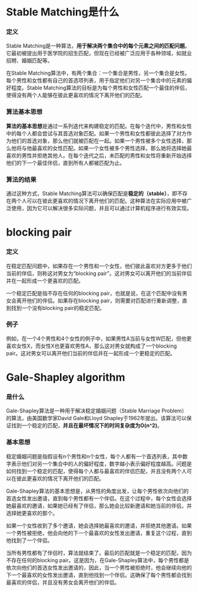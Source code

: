# Stable Matching是什么

### 定义

Stable Matching是一种算法，**用于解决两个集合中的每个元素之间的匹配问题**。它最初被提出用于医学院的招生匹配，但现在已经被广泛应用于各种领域，如就业招聘、婚姻匹配等。

在Stable Matching算法中，有两个集合：一个集合是男性，另一个集合是女性。每个男性和女性都有自己的首选项列表，用于指定他们对另一个集合中的元素的偏好程度。Stable Matching算法的目标是为每个男性和女性匹配一个最佳的伴侣，使得没有两个人能够在彼此更喜欢的情况下离开他们的匹配。

### 算法基本思想

**算法的基本思想**是通过一系列迭代来构建稳定的匹配。在每个迭代中，男性和女性中的每个人都会尝试与其首选对象匹配。如果一个男性和女性都彼此选择了对方作为他们的首选对象，那么他们就被匹配在一起。如果一个男性被多个女性选择，那么他将与他最喜欢的女性匹配。如果一个女性被多个男性选择，那么她将选择她最喜欢的男性并拒绝其他人。在每个迭代之后，未匹配的男性和女性将重新开始选择他们的下一个最佳伴侣，直到所有人都被匹配为止。

### 算法的结果

通过这种方式，Stable Matching算法可以确保匹配是**稳定的（stable）**，即不存在两个人可以在彼此更喜欢的情况下离开他们的匹配。这种算法在实际应用中被广泛使用，因为它可以解决很多实际问题，并且可以通过计算机程序进行有效实现。

# blocking pair

### 定义

在稳定匹配问题中，如果存在一个男性和一个女性，他们彼此喜欢对方更多于他们当前的伴侣，则称这对男女为“blocking pair”。这对男女可以离开他们的当前伴侣并在一起形成一个更喜欢的匹配。

一个稳定匹配是指不存在任何的blocking pair，也就是说，在这个匹配中没有男女会离开他们的伴侣。如果存在blocking pair，则需要对匹配进行重新调整，直到找到一个没有blocking pair的稳定匹配。

### 例子

例如，在一个4个男性和4个女性的例子中，如果男性A当前与女性W匹配，但他更喜欢女性X，而女性X也更喜欢男性A，那么这对男女就构成了一个blocking pair。这对男女可以离开他们当前的伴侣并在一起形成一个更稳定的匹配。

# Gale-Shapley algorithm

### 是什么

Gale-Shapley算法是一种用于解决稳定婚姻问题（Stable Marriage Problem）的算法，由美国数学家David Gale和Lloyd Shapley于1962年提出。该算法可以保证找到一个稳定的匹配，**并且在最坏情况下的时间复杂度为O(n^2)**。

### 基本思想

稳定婚姻问题是指假设有n个男性和n个女性，每个人都有一个首选列表，其中数字表示他们对另一个集合中的人的偏好程度，数字越小表示偏好程度越高。问题是如何找到一个稳定的匹配，使得每个人都与最喜欢的伴侣匹配，并且没有两个人可以在彼此更喜欢的情况下离开他们的匹配。

Gale-Shapley算法的基本思想是，从男性的角度出发，让每个男性依次向他们的首选女性发出邀请，直到每个男性都有一个伴侣。在这个过程中，每个女性会选择她最喜欢的邀请，如果她已经有了伴侣，那么她会比较新邀请和她当前的伴侣，并选择她更喜欢的那个。

如果一个女性收到了多个邀请，她会选择她最喜欢的邀请，并拒绝其他邀请。如果一个男性被拒绝，他会向他的下一个最喜欢的女性发出邀请，重复这个过程，直到他找到了一个伴侣。

当所有男性都有了伴侣时，算法就结束了。最后的匹配就是一个稳定的匹配，因为不存在任何的blocking pair。这是因为，在Gale-Shapley算法中，每个男性都是依次向他们的首选女性发出邀请的，因此，当一个男性被拒绝时，他会继续向他的下一个最喜欢的女性发出邀请，直到他找到一个伴侣。这确保了每个男性都会找到最喜欢的伴侣，并且没有男女会离开他们的伴侣。
